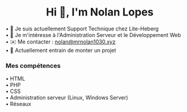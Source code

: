 <h1 align="center">Hi 👋, I'm Nolan Lopes</h1>



• 🔭 Je suis actuellement Support Technique chez Lite-Heberg
<br/>
• 👀 Je m'intéresse à l'Administration Serveur et le Développement Web
<br/>
• ✉️ Me contacter : nolan@mrnolan1030.xyz
<br/>
• 🚧 Actuellement entrain de monter un projet

<h3 align="left">Mes compétences</h3>
• HTML
<br/>
• PHP
<br/>
• CSS
<br/>
• Administration serveur (Linux, Windows Server)
<br/>
• Réseaux
